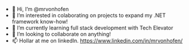 - 👋 Hi, I’m @mrvonhofen
- 👀 I’m interested in colaborating on projects to expand my .NET framework know-how!
- 🌱 I’m currently learning full stack development with Tech Elevator
- 💞️ I’m looking to collaborate on anything!
- 📫 Hollar at me on linkedIn. https://www.linkedin.com/in/mrvonhofen/

<!---
mrvonhofen/mrvonhofen is a ✨ special ✨ repository because its `README.md` (this file) appears on your GitHub profile.
You can click the Preview link to take a look at your changes.
--->
